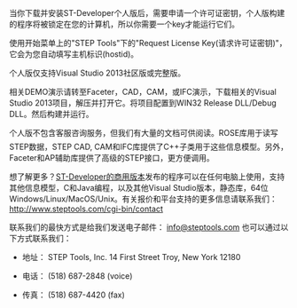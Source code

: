 当你下载并安装ST-Developer个人版后，需要申请一个许可证密钥，个人版构建的程序将被锁定在您的计算机，所以你需要一个key才能运行它们。

使用开始菜单上的"STEP Tools"下的"Request License Key(请求许可证密钥)"，它会为您自动填写主机标识(hostid)。

个人版仅支持Visual Studio 2013社区版或完整版。

相关DEMO演示请转至Faceter，CAD，CAM，或IFC演示，下载相关的Visual Studio 2013项目，解压并打开它。将项目配置到WIN32 Release DLL/Debug DLL。然后构建并运行。

个人版不包含客服咨询服务，但我们有大量的文档可供阅读。ROSE库用于读写STEP数据，STEP CAD, CAM和IFC库提供了C++子类用于这些信息模型。另外，Faceter和AP辅助库提供了高级的STEP接口，更方便调用。

想了解更多？[ST-Developer的商用版本](http://www.steptools.com/products/stdev/features.html)发布的程序可以在任何电脑上使用，支持其他信息模型，C和Java编程，以及其他Visual Studio版本，静态库，64位Windows/Linux/MacOS/Unix。有关报价和平台支持的更多信息请联系我们：http://www.steptools.com/cgi-bin/contact

联系我们的最快方式是给我们发送电子邮件： info@steptools.com
也可以通过以下方式联系我们：

* 地址：
	STEP Tools, Inc.
	14 First Street
	Troy, New York 12180

* 电话：
	(518) 687-2848 (voice)

* 传真：
	(518) 687-4420 (fax)
